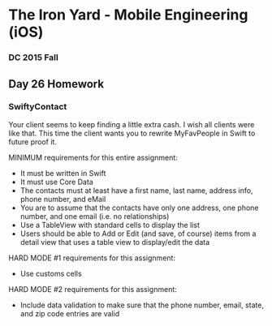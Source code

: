 # The Iron Yard - Mobile Engineering (iOS)
### DC 2015 Fall

## Day 26 Homework
### SwiftyContact

Your client seems to keep finding a little extra cash. I wish all clients were like that. This time the client wants you to rewrite MyFavPeople in Swift to future proof it.

MINIMUM requirements for this entire assignment:
* It must be written in Swift
* It must use Core Data
* The contacts must at least have a first name, last name, address info, phone number, and eMail
* You are to assume that the contacts have only one address, one phone number, and one email (i.e. no relationships)
* Use a TableView with standard cells to display the list
* Users should be able to Add or Edit (and save, of course) items from a detail view that uses a table view to display/edit the data

HARD MODE #1 requirements for this assignment:
* Use customs cells

HARD MODE #2 requirements for this assignment:
* Include data validation to make sure that the phone number, email, state, and zip code entries are valid
